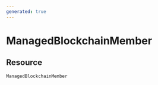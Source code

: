 ```yaml
---
generated: true
---
```


# ManagedBlockchainMember


## Resource

```text
ManagedBlockchainMember
```



